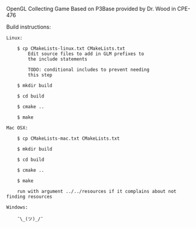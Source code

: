 OpenGL Collecting Game
Based on P3Base provided by Dr. Wood in CPE-476 

Build instructions:

    Linux: 

        $ cp CMakeLists-linux.txt CMakeLists.txt
            Edit source files to add in GLM prefixes to 
            the include statements

            TODO: conditional includes to prevent needing
            this step

        $ mkdir build

        $ cd build

        $ cmake ..

        $ make

    Mac OSX:

        $ cp CMakeLists-mac.txt CMakeLists.txt

        $ mkdir build

        $ cd build

        $ cmake ..

        $ make

        run with argument ../../resources if it complains about not finding resources

    Windows:

        ¯\_(ツ)_/¯